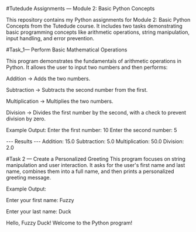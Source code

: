 #Tutedude Assignments — Module 2: Basic Python Concepts

This repository contains my Python assignments for Module 2: Basic Python Concepts from the Tutedude course.
It includes two tasks demonstrating basic programming concepts like arithmetic operations, string manipulation, input handling, and error prevention.



#Task_1— Perform Basic Mathematical Operations
   
This program demonstrates the fundamentals of arithmetic operations in Python.
It allows the user to input two numbers and then performs:

Addition → Adds the two numbers.

Subtraction → Subtracts the second number from the first.

Multiplication → Multiplies the two numbers.

Division → Divides the first number by the second, with a check to prevent division by zero.

Example Output:
Enter the first number: 10
Enter the second number: 5

--- Results ---
Addition: 15.0
Subtraction: 5.0
Multiplication: 50.0
Division: 2.0


#Task 2 — Create a Personalized Greeting
This program focuses on string manipulation and user interaction.
It asks for the user's first name and last name, combines them into a full name, and then prints a personalized greeting message.

Example Output:

Enter your first name: Fuzzy

Enter your last name: Duck

Hello, Fuzzy Duck! Welcome to the Python program!
